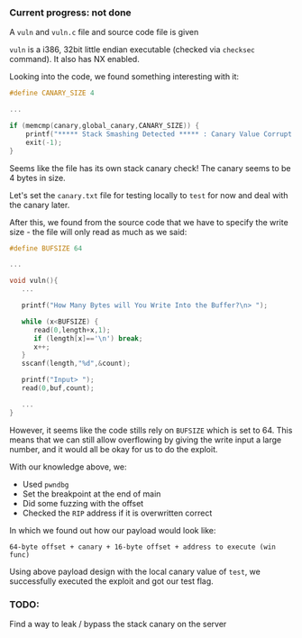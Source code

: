 ### Current progress: not done

A `vuln` and `vuln.c` file and source code file is given

`vuln` is a i386, 32bit little endian executable (checked via `checksec` command).
It also has NX enabled.

Looking into the code, we found something interesting with it:
```c
#define CANARY_SIZE 4

...

if (memcmp(canary,global_canary,CANARY_SIZE)) {
    printf("***** Stack Smashing Detected ***** : Canary Value Corrupt!\n"); // crash immediately
    exit(-1);
}
```
Seems like the file has its own stack canary check!
The canary seems to be 4 bytes in size.

Let's set the `canary.txt` file for testing locally to `test` for now and deal with the canary later.

After this, we found from the source code that we have to specify the write size - the file will only read as much as we said:

```c
#define BUFSIZE 64

...

void vuln(){
   ...

   printf("How Many Bytes will You Write Into the Buffer?\n> ");

   while (x<BUFSIZE) {
      read(0,length+x,1);
      if (length[x]=='\n') break;
      x++;
   }
   sscanf(length,"%d",&count);

   printf("Input> ");
   read(0,buf,count);

   ...
}
```

However, it seems like the code stills rely on `BUFSIZE` which is set to 64.
This means that we can still allow overflowing by giving the write input a large number, and it would all be okay for us to do the exploit.

With our knowledge above, we: 
- Used `pwndbg`
- Set the breakpoint at the end of main
- Did some fuzzing with the offset
- Checked the `RIP` address if it is overwritten correct

In which we found out how our payload would look like:
```
64-byte offset + canary + 16-byte offset + address to execute (win func)
```

Using above payload design with the local canary value of `test`, we successfully executed the exploit and got our test flag.

### TODO: 
Find a way to leak / bypass the stack canary on the server